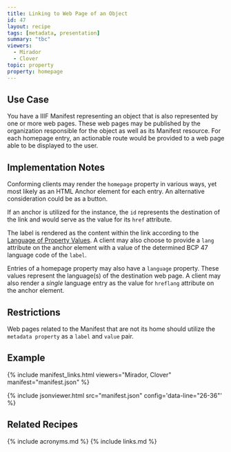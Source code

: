```yaml
---
title: Linking to Web Page of an Object
id: 47
layout: recipe
tags: [metadata, presentation]
summary: "tbc"
viewers:
  - Mirador
  - Clover
topic: property
property: homepage
---
```


## Use Case

You have a IIIF Manifest representing an object that is also represented by one or more web pages. These web pages may be published by the organization responsible for the object as well as its Manifest resource. For each homepage entry, an actionable route would be provided to a web page able to be displayed to the user.

## Implementation Notes

Conforming clients may render the `homepage` property in various ways, yet most likely as an HTML Anchor element for each entry. An alternative consideration could be as a button.

If an anchor is utilized for the instance, the `id` represents the destination of the link and would serve as the value for its `href` attribute.

The label is rendered as the content within the link according to the [Language of Property Values](https://iiif.io/api/presentation/3.0/#language-of-property-values). A client may also choose to provide a `lang` attribute on the anchor element with a value of the determined BCP 47 language code of the `label`.

Entries of a homepage property may also have a `language` property. These values represent the language(s) of the destination web page. A client may also render a _single_ language entry as the value for `hreflang` attribute on the anchor element.

## Restrictions

Web pages related to the Manifest that are not its home should utilize the `metadata property` as a `label` and `value` pair.

## Example

{% include manifest_links.html viewers="Mirador, Clover" manifest="manifest.json" %}

{% include jsonviewer.html src="manifest.json" config='data-line="26-36"' %}

## Related Recipes

{% include acronyms.md %}
{% include links.md %}
